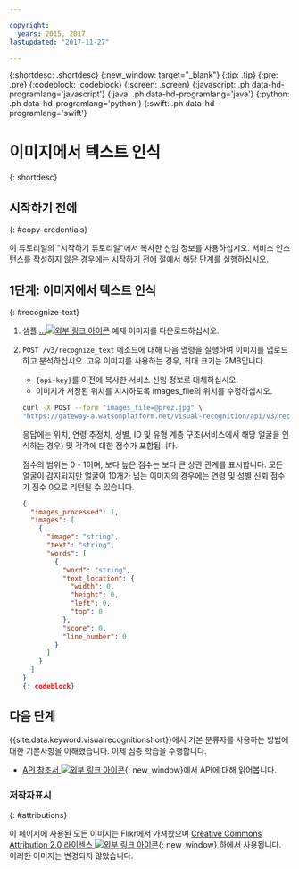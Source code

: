 ```yaml
---

copyright:
  years: 2015, 2017
lastupdated: "2017-11-27"

---
```


{:shortdesc: .shortdesc}
{:new_window: target="_blank"}
{:tip: .tip}
{:pre: .pre}
{:codeblock: .codeblock}
{:screen: .screen}
{:javascript: .ph data-hd-programlang='javascript'}
{:java: .ph data-hd-programlang='java'}
{:python: .ph data-hd-programlang='python'}
{:swift: .ph data-hd-programlang='swift'}

# 이미지에서 텍스트 인식

{: shortdesc}

## 시작하기 전에
{: #copy-credentials}

이 튜토리얼의 "시작하기 튜토리얼"에서 복사한 신임 정보를 사용하십시오. 서비스 인스턴스를 작성하지 않은 경우에는 [시작하기 전에](/docs/services/visual-recognition/getting-started.html#prerequisites) 절에서 해당 단계를 실행하십시오. 

## 1단계: 이미지에서 텍스트 인식
{: #recognize-text}

1.  샘플 <a target="_blank" href="https://watson-developer-cloud.github.io/doc-tutorial-downloads/visual-recognition/" download="">...<img src="../../icons/launch-glyph.svg" alt="외부 링크 아이콘" title="외부 링크 아이콘" class="style-scope doc-content"></a> 예제 이미지를 다운로드하십시오. 
1.  `POST /v3/recognize_text` 메소드에 대해 다음 명령을 실행하여 이미지를 업로드하고 분석하십시오. 고유 이미지를 사용하는 경우, 최대 크기는 2MB입니다. 
    - `{api-key}`를 이전에 복사한 서비스 신임 정보로 대체하십시오. 
    - 이미지가 저장된 위치를 지시하도록 images\_file의 위치를 수정하십시오. 

    ```bash
    curl -X POST --form "images_file=@prez.jpg" \
    "https://gateway-a.watsonplatform.net/visual-recognition/api/v3/recognize_text?api_key={api-key}&version=2016-05-20"
    ```

    응답에는 위치, 연령 추정치, 성별, ID 및 유형 계층 구조(서비스에서 해당 얼굴을 인식하는 경우) 및 각각에 대한 점수가 포함됩니다. 

    점수의 범위는 0 - 1이며, 보다 높은 점수는 보다 큰 상관 관계를 표시합니다. 모든 얼굴이 감지되지만 얼굴이 10개가 넘는 이미지의 경우에는 연령 및 성별 신뢰 점수가 점수 0으로 리턴될 수 있습니다. 


    ```json
    {
      "images_processed": 1,
      "images": [
        {
          "image": "string",
          "text": "string",
          "words": [
            {
              "word": "string",
              "text_location": {
                "width": 0,
                "height": 0,
                "left": 0,
                "top": 0
              },
              "score": 0,
              "line_number": 0
            }
          ]
        }
      ]
    }
    {: codeblock}

## 다음 단계

{{site.data.keyword.visualrecognitionshort}}에서 기본 분류자를 사용하는 방법에 대한 기본사항을 이해했습니다. 이제 심층 학습을 수행합니다.

- [API 참조서 ![외부 링크 아이콘](../../icons/launch-glyph.svg "외부 링크 아이콘")](https://www.ibm.com/watson/developercloud/visual-recognition/api/v3/){: new_window}에서 API에 대해 읽어봅니다.

### 저작자표시
{: #attributions}

이 페이지에 사용된 모든 이미지는 Flikr에서 가져왔으며 [Creative Commons Attribution 2.0 라이센스 ![외부 링크 아이콘](../../icons/launch-glyph.svg "외부 링크 아이콘")](http://creativecommons.org/licenses/by/2.0/deed.en){: new_window} 하에서 사용됩니다. 이러한 이미지는 변경되지 않았습니다.
